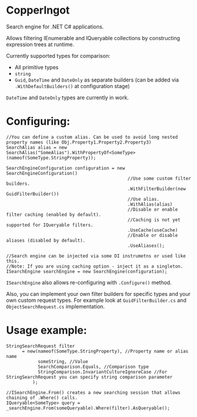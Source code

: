 # CopperIngot
Search engine for .NET C# applications.

Allows filtering IEnumerable and IQueryable collections by constructing expression trees at runtime. 

Currently supported types for comparison: 
* All primitive types
* `string`
* `Guid`, `DateTime` and `DateOnly` as separate builders (can be added via `.WithDefaultBuilders()` at configuration stage)

`DateTime` and `DateOnly` types are currently in work.

# Configuring:
```
//You can define a custom alias. Can be used to avoid long nested property names (like Obj.Property1.Property2.Property3)
SearchAlias alias = new SearchAlias("SomeAlias").WithPropertyOf<SomeType>(nameof(SomeType.StringProperty));

SearchEngineConfiguration configuration = new SearchEngineConfiguration()
                                              //Use some custom filter builders.
                                              .WithFilterBuilder(new GuidFilterBuilder())
                                              //Use alias.
                                              .WithAlias(alias)
                                              //Disable or enable filter caching (enabled by default).
                                              //Caching is not yet supported for IQueryable filters.
                                              .UseCache(useCache)
                                              //Enable or disable aliases (disabled by default).
                                              .UseAliases();
                                              
//Search engine can be injected via some DI instrumetns or used like this.
//Note: If you are using caching option - inject it as a singleton.
ISearchEngine searchEngine = new SearchEngine(configuration);
```

`ISearchEngine` also allows re-configuring with `.Configure()` method.

Also, you can implement your own filter builders for specific types and your own custom request types. For example look at `GuidFilterBuilder.cs` and `ObjectSearchRequest.cs` implementation.

# Usage example:
```
StringSearchRequest filter
      = new(nameof(SomeType.StringProperty), //Property name or alias name
            someString, //Value
            SearchComparison.Equals, //Comparison type
            StringComparison.InvariantCultureIgnoreCase //For StringSearchRequest you can specify string comparison parameter
          );

//ISearchEngine.From() creates a new searching session that allows chaining of .Where() calls. 
IQueryable<SomeType> query = _searchEngine.From(someQueryable).Where(filter).AsQueryable();
```
